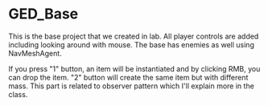 # GED_Base

This is the base project that we created in lab. All player controls are added including looking around with mouse. The base has enemies as well using NavMeshAgent.

If you press "1" button, an item will be instantiated and by clicking RMB, you can drop the item. "2" button will create the same item but with different mass. This part is related to observer pattern which I'll explain more in the class.
